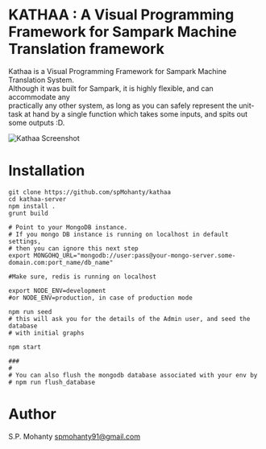 KATHAA : A Visual Programming Framework for Sampark Machine Translation framework
=================================================================================

Kathaa is a Visual Programming Framework for Sampark Machine Translation System.   
Although it was built for Sampark, it is highly flexible, and can accommodate any   
practically any other system, as long as you can safely represent the unit-task at
hand by a single function which takes some inputs, and spits out some outputs :D.   

![Kathaa Screenshot](https://cloud.githubusercontent.com/assets/1581312/12222517/cc55d2f0-b7e4-11e5-9f15-77a531a4affa.png)

Installation
============
```
git clone https://github.com/spMohanty/kathaa
cd kathaa-server
npm install .
grunt build

# Point to your MongoDB instance.
# If you mongo DB instance is running on localhost in default settings, 
# then you can ignore this next step
export MONGOHQ_URL="mongodb://user:pass@your-mongo-server.some-domain.com:port_name/db_name"

#Make sure, redis is running on localhost

export NODE_ENV=development
#or NODE_ENV=production, in case of production mode

npm run seed
# this will ask you for the details of the Admin user, and seed the database
# with initial graphs

npm start

###
#
# You can also flush the mongodb database associated with your env by
# npm run flush_database
```

Author
======
S.P. Mohanty <spmohanty91@gmail.com>
